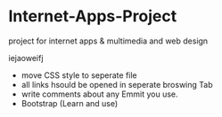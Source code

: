 
# Internet-Apps-Project
project for internet apps &amp; multimedia and web design

iejaoweifj



* move CSS style to seperate file
* all links hsould be opened in seperate broswing Tab
* write comments about any Emmit you use.
* Bootstrap (Learn and use)